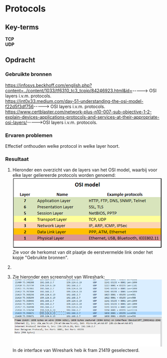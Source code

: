 # Protocols

## Key-terms
**TCP**  
**UDP**

## Opdracht
### Gebruikte bronnen
<https://infosys.beckhoff.com/english.php?content=../content/1033/tf6310_tc3_tcpip/84246923.html&id=>-----> OSI layers i.v.m. protocols.  
<https://int0x33.medium.com/day-51-understanding-the-osi-model-f22d5f3df756>-----> OSI layers i.v.m. protocols.  
<https://www.certblaster.com/network-plus-n10-007-sub-objective-1-2-explain-devices-applications-protocols-and-services-at-their-appropriate-osi-layers/>----->OSI layers i.v.m. protocols.

### Ervaren problemen
Effectief onthouden welke protocol in welke layer hoort. 
### Resultaat
1. Hieronder een overzicht van de layers van het OSI model, waarbij  voor elke layer geliereerde protocols worden genoemd:  
![knispel_stack](./Knipsels/OSI_Stack_1.PNG)   
Zie voor de herkomst van dit plaatje de eerstvermelde link onder het kopje "Gebruikte bronnen".  
2. 

3.  Zie hieronder een screenshot van Wireshark:  
![the_shark](./Knipsels/Knipsel_IF_Wireshark.PNG)  
In de interface van Wireshark heb ik fram 21419 geselecteerd. 